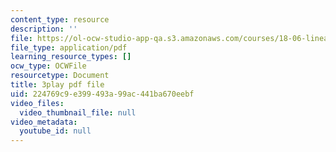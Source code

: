 ```yaml
---
content_type: resource
description: ''
file: https://ol-ocw-studio-app-qa.s3.amazonaws.com/courses/18-06-linear-algebra-spring-2010/224769c9e399493a99ac441ba670eebf_9Q1q7s1jTzU.pdf
file_type: application/pdf
learning_resource_types: []
ocw_type: OCWFile
resourcetype: Document
title: 3play pdf file
uid: 224769c9-e399-493a-99ac-441ba670eebf
video_files:
  video_thumbnail_file: null
video_metadata:
  youtube_id: null
---
```

